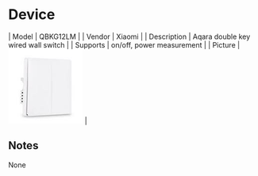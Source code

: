 
# Device

| Model | QBKG12LM  |
| Vendor  | Xiaomi  |
| Description | Aqara double key wired wall switch |
| Supports | on/off, power measurement |
| Picture | ![../images/devices/QBKG12LM.jpg](../images/devices/QBKG12LM.jpg) |

## Notes

None
